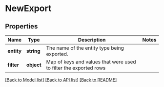 # NewExport

## Properties
Name | Type | Description | Notes
------------ | ------------- | ------------- | -------------
**entity** | **string** | The name of the entity type being exported. | 
**filter** | **object** | Map of keys and values that were used to filter the exported rows | 

[[Back to Model list]](../README.md#documentation-for-models) [[Back to API list]](../README.md#documentation-for-api-endpoints) [[Back to README]](../README.md)



